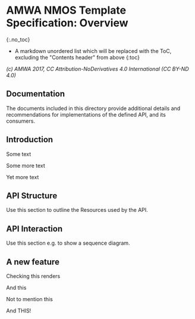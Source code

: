 # AMWA NMOS Template Specification: Overview
{:.no_toc}

* A markdown unordered list which will be replaced with the ToC, excluding the "Contents header" from above
{:toc}

_(c) AMWA 2017, CC Attribution-NoDerivatives 4.0 International (CC BY-ND 4.0)_

## Documentation

The documents included in this directory provide additional details and recommendations for implementations of the defined API, and its consumers.

## Introduction

Some text

Some more text

Yet more text

## API Structure

Use this section to outline the Resources used by the API.

## API Interaction

Use this section e.g. to show a sequence diagram.

## A new feature

Checking this renders

And this

Not to mention this

And THIS!

